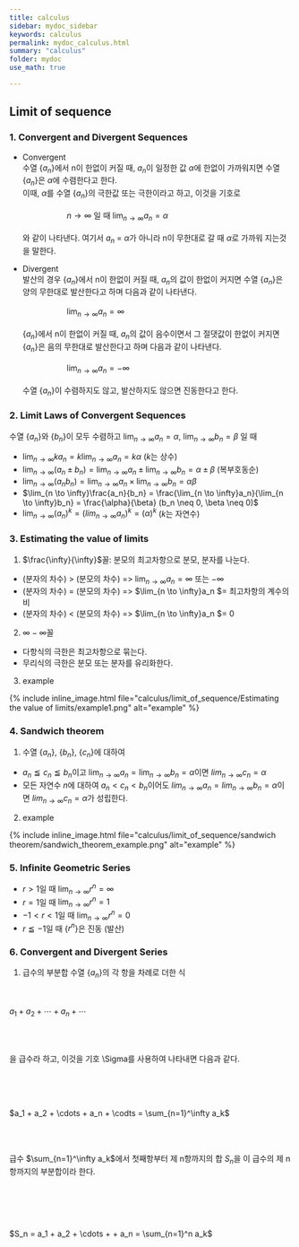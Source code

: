 ```yaml
---
title: calculus
sidebar: mydoc_sidebar
keywords: calculus
permalink: mydoc_calculus.html
summary: "calculus"
folder: mydoc
use_math: true

---
```


## Limit of sequence

### 1. Convergent and Divergent Sequences

* Convergent <br>
수열 {$a_n$}에서 n이 한없이 커질 때, $a_n$이 일정한 값 $\alpha$에 한없이 가까워지면 수열 {$a_n$}은 $\alpha$에 수렴한다고 한다. <br>이때, $\alpha$를 수열 {$a_n$}의 극한값 또는 극한이라고 하고, 이것을 기호로
<br><br>
&nbsp;&nbsp;&nbsp;&nbsp;&nbsp;&nbsp;&nbsp;&nbsp;&nbsp;&nbsp;&nbsp;&nbsp;&nbsp;&nbsp;&nbsp;&nbsp;&nbsp;&nbsp;&nbsp;&nbsp;${n \to \infty}$ 일 때 $\lim_{n \to \infty}a_n = \alpha$
<br><br>
와 같이 나타낸다. 여기서 $a_n$ = $\alpha$가 아니라 n이 무한대로 갈 때 $\alpha$로 가까워 지는것을 말한다.

* Divergent <br>
발산의 경우 {$a_n$}에서 n이 한없이 커질 때, $a_n$의 값이 한없이 커지면 수열 {$a_n$}은 양의 무한대로 발산한다고 하며 다음과 같이 나타낸다.
<br><br>
&nbsp;&nbsp;&nbsp;&nbsp;&nbsp;&nbsp;&nbsp;&nbsp;&nbsp;&nbsp;&nbsp;&nbsp;&nbsp;&nbsp;&nbsp;&nbsp;&nbsp;&nbsp;&nbsp;&nbsp;$\lim_{n \to \infty}a_n = \infty$
<br><br>
{$a_n$}에서 n이 한없이 커질 때, $a_n$의 값이 음수이면서 그 절댓값이 한없이 커지면 {$a_n$}은 음의 무한대로 발산한다고 하며 다음과 같이 나타낸다.
<br><br>
&nbsp;&nbsp;&nbsp;&nbsp;&nbsp;&nbsp;&nbsp;&nbsp;&nbsp;&nbsp;&nbsp;&nbsp;&nbsp;&nbsp;&nbsp;&nbsp;&nbsp;&nbsp;&nbsp;&nbsp;$\lim_{n \to \infty}a_n = -\infty$
<br><br>
수열 {$a_n$}이 수렴하지도 않고, 발산하지도 않으면 진동한다고 한다.

### 2. Limit Laws of Convergent Sequences

수열 {$a_n$}와 {$b_n$}이 모두 수렴하고 $\lim_{n \to \infty}a_n = \alpha$, $\lim_{n \to \infty}b_n = \beta$ 일 때 <br>
* $\lim_{n \to \infty}ka_n = k\lim_{n \to \infty}a_n = k\alpha$ ($k$는 상수)
* $\lim_{n \to \infty}(a_n \pm b_n) = \lim_{n \to \infty}a_n \pm \lim_{n \to \infty}b_n = \alpha \pm \beta$ (복부호동순)
* $\lim_{n \to \infty}(a_n b_n) = \lim_{n \to \infty}a_n \times \lim_{n \to \infty}b_n = \alpha\beta$
* $\lim_{n \to \infty}\frac{a_n}{b_n} = \frac{\lim_{n \to \infty}a_n}{\lim_{n \to \infty}b_n} = \frac{\alpha}{\beta} (b_n \neq 0, \beta \neq 0)$
* $\lim_{n \to \infty}(a_n)^k = (lim_{n \to \infty}a_n)^k = (\alpha)^k$ ($k$는 자연수)


### 3. Estimating the value of limits

1) $\frac{\infty}{\infty}$꼴: 분모의 최고차항으로 분모, 분자를 나눈다. <br>
* (분자의 차수) > (분모의 차수) => $\lim_{n \to \infty}a_n = \infty$ 또는 $-\infty$
* (분자의 차수) = (분모의 차수) => $\lim_{n \to \infty}a_n $= 최고차항의 계수의 비
* (분자의 차수) < (분모의 차수) => $\lim_{n \to \infty}a_n $= 0

2) $\infty - \infty$꼴
* 다항식의 극한은 최고차항으로 묶는다.
* 무리식의 극한은 분모 또는 분자를 유리화한다.

3) example

{% include inline_image.html file="calculus/limit_of_sequence/Estimating the value of limits/example1.png" alt="example" %}

### 4. Sandwich theorem

1) 수열 {$a_n$}, {$b_n$}, {$c_n$}에 대하여
* $a_n \leqq c_n \leqq b_n$이고 $\lim_{n \to \infty}a_n = \lim_{n \to \infty}b_n = \alpha$이면 $lim_{n \to \infty}c_n = \alpha$
* 모든 자연수 $n$에 대하여 $a_n < c_n < b_n$이어도 $lim_{n \to \infty}a_n = lim_{n \to \infty}b_n = \alpha$이면 $lim_{n \to \infty}c_n = \alpha$가 성립한다.

2) example

{% include inline_image.html file="calculus/limit_of_sequence/sandwich theorem/sandwich_theorem_example.png" alt="example" %}

### 5. Infinite Geometric Series

* $r > 1$일 때 $\lim_{n \to \infty}r^n = \infty$
* $r = 1$일 때 $\lim_{n \to \infty}r^n = 1$
* $-1 < r < 1$일 때 $\lim_{n \to \infty}r^n = 0$
* $r \leqq -1$일 때 {$r^n$}은 진동 (발산)

### 6. Convergent and Divergent Series

1) 급수의 부분합
수열 {$a_n$}의 각 항을 차례로 더한 식
<br><br>
&nbsp;&nbsp;&nbsp;&nbsp;&nbsp;&nbsp;&nbsp;&nbsp;&nbsp;&nbsp;&nbsp;&nbsp;&nbsp;&nbsp;&nbsp;&nbsp;&nbsp;&nbsp;&nbsp;&nbsp;

$a_1 + a_2 + \cdots + a_n + \cdots$

<br><br>

을 급수라 하고, 이것을 기호 \Sigma를 사용하여 나타내면 다음과 같다.

<br><br>
&nbsp;&nbsp;&nbsp;&nbsp;&nbsp;&nbsp;&nbsp;&nbsp;&nbsp;&nbsp;&nbsp;&nbsp;&nbsp;&nbsp;&nbsp;&nbsp;&nbsp;&nbsp;&nbsp;&nbsp;

$a_1 + a_2 + \cdots + a_n + \codts = \sum_{n=1}^\infty a_k$

<br><br>

급수 $\sum_{n=1}^\infty a_k$에서 첫째항부터 제 n항까지의 합 $S_n$을 이 급수의 제 n항까지의 부분합이라 한다.

<br><br>

&nbsp;&nbsp;&nbsp;&nbsp;&nbsp;&nbsp;&nbsp;&nbsp;&nbsp;&nbsp;&nbsp;&nbsp;&nbsp;&nbsp;&nbsp;&nbsp;&nbsp;&nbsp;&nbsp;&nbsp;

$S_n = a_1 + a_2 + \cdots + + a_n = \sum_{n=1}^n a_k$